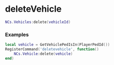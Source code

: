 # deleteVehicle

```lua
NCs.Vehicles:delete(vehicleId)
``` 

### Examples

```lua
local vehicle = GetVehiclePedIsIn(PlayerPedId())
RegisterCommand('deletevehicle', function()
    NCs.Vehicle:delete(vehicle)
end)
```